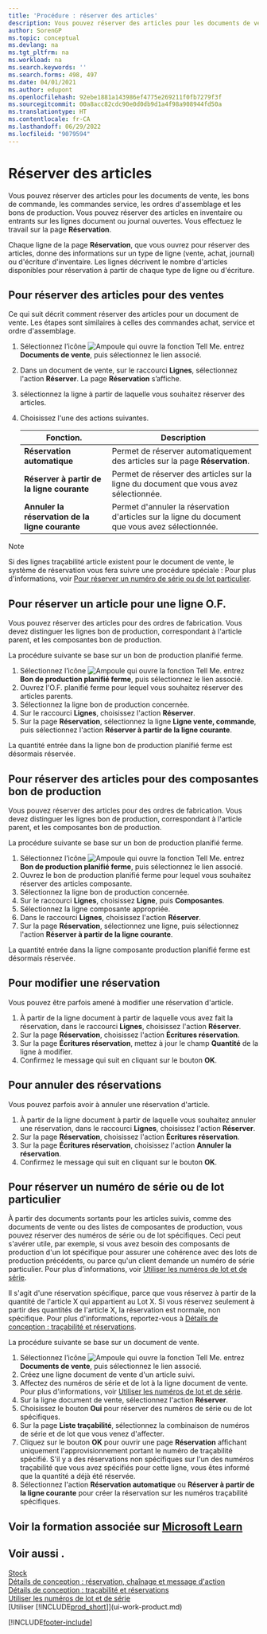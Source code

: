```yaml
---
title: 'Procédure : réserver des articles'
description: Vous pouvez réserver des articles pour les documents de vente, les bons de commande et les bons de production. Vous pouvez réserver des articles en inventaire ou entrants sur les lignes document ouvertes.
author: SorenGP
ms.topic: conceptual
ms.devlang: na
ms.tgt_pltfrm: na
ms.workload: na
ms.search.keywords: ''
ms.search.forms: 498, 497
ms.date: 04/01/2021
ms.author: edupont
ms.openlocfilehash: 92ebe1881a143986ef4775e269211f0fb7279f3f
ms.sourcegitcommit: 00a8acc82cdc90e0d0db9d1a4f98a908944fd50a
ms.translationtype: HT
ms.contentlocale: fr-CA
ms.lasthandoff: 06/29/2022
ms.locfileid: "9079594"
---
```

# <a name="reserve-items"></a>Réserver des articles

Vous pouvez réserver des articles pour les documents de vente, les bons de commande, les commandes service, les ordres d'assemblage et les bons de production. Vous pouvez réserver des articles en inventaire ou entrants sur les lignes document ou journal ouvertes. Vous effectuez le travail sur la page **Réservation**.

Chaque ligne de la page **Réservation**, que vous ouvrez pour réserver des articles, donne des informations sur un type de ligne (vente, achat, journal) ou d'écriture d'inventaire. Les lignes décrivent le nombre d'articles disponibles pour réservation à partir de chaque type de ligne ou d'écriture.

## <a name="to-reserve-items-for-sales"></a>Pour réserver des articles pour des ventes

Ce qui suit décrit comment réserver des articles pour un document de vente. Les étapes sont similaires à celles des commandes achat, service et ordre d'assemblage.  
1.  Sélectionnez l’icône ![Ampoule qui ouvre la fonction Tell Me.](media/ui-search/search_small.png "Dites-moi ce que vous voulez faire") entrez **Documents de vente**, puis sélectionnez le lien associé.  
2.  Dans un document de vente, sur le raccourci **Lignes**, sélectionnez l'action **Réserver**. La page **Réservation** s’affiche.  
3. sélectionnez la ligne à partir de laquelle vous souhaitez réserver des articles.  
4. Choisissez l'une des actions suivantes.  

    |**Fonction.**|**Description**|
    |------------------|---------------------|  
    |**Réservation automatique**|Permet de réserver automatiquement des articles sur la page **Réservation**.|  
    |**Réserver à partir de la ligne courante**|Permet de réserver des articles sur la ligne du document que vous avez sélectionnée.|  
    |**Annuler la réservation de la ligne courante**|Permet d'annuler la réservation d'articles sur la ligne du document que vous avez sélectionnée.|

> [!NOTE]  
>  Si des lignes traçabilité article existent pour le document de vente, le système de réservation vous fera suivre une procédure spéciale : Pour plus d'informations, voir [Pour réserver un numéro de série ou de lot particulier](inventory-how-to-reserve-items.md#to-reserve-a-specific-serial-or-lot-number).  

## <a name="to-reserve-an-item-for-a-production-order-line"></a>Pour réserver un article pour une ligne O.F.

Vous pouvez réserver des articles pour des ordres de fabrication. Vous devez distinguer les lignes bon de production, correspondant à l'article parent, et les composantes bon de production.

La procédure suivante se base sur un bon de production planifié ferme.   
1. Sélectionnez l’icône ![Ampoule qui ouvre la fonction Tell Me.](media/ui-search/search_small.png "Dites-moi ce que vous voulez faire") entrez **Bon de production planifié ferme**, puis sélectionnez le lien associé.  
2. Ouvrez l'O.F. planifié ferme pour lequel vous souhaitez réserver des articles parents.  
3. Sélectionnez la ligne bon de production concernée.  
4. Sur le raccourci **Lignes**, choisissez l'action **Réserver**.
5. Sur la page **Réservation**, sélectionnez la ligne **Ligne vente, commande**, puis sélectionnez l'action **Réserver à partir de la ligne courante**.  

La quantité entrée dans la ligne bon de production planifié ferme est désormais réservée.

## <a name="to-reserve-items-for-production-order-components"></a>Pour réserver des articles pour des composantes bon de production

Vous pouvez réserver des articles pour des ordres de fabrication. Vous devez distinguer les lignes bon de production, correspondant à l'article parent, et les composantes bon de production.

La procédure suivante se base sur un bon de production planifié ferme.    
1. Sélectionnez l’icône ![Ampoule qui ouvre la fonction Tell Me.](media/ui-search/search_small.png "Dites-moi ce que vous voulez faire") entrez **Bon de production planifié ferme**, puis sélectionnez le lien associé.  
2. Ouvrez le bon de production planifié ferme pour lequel vous souhaitez réserver des articles composante.  
3. Sélectionnez la ligne bon de production concernée.  
4. Sur le raccourci **Lignes**, choisissez **Ligne**, puis **Composantes**.  
5. Sélectionnez la ligne composante appropriée.  
6. Dans le raccourci **Lignes**, choisissez l'action **Réserver**.  
7. Sur la page **Réservation**, sélectionnez une ligne, puis sélectionnez l'action **Réserver à partir de la ligne courante**.  

La quantité entrée dans la ligne composante production planifié ferme est désormais réservée.

## <a name="to-change-a-reservation"></a>Pour modifier une réservation

Vous pouvez être parfois amené à modifier une réservation d'article.   
1. À partir de la ligne document à partir de laquelle vous avez fait la réservation, dans le raccourci **Lignes**, choisissez l'action **Réserver**.  
2. Sur la page **Réservation**, choisissez l'action **Écritures réservation**.
3. Sur la page **Écritures réservation**, mettez à jour le champ **Quantité** de la ligne à modifier.
4. Confirmez le message qui suit en cliquant sur le bouton **OK**.

## <a name="to-cancel-a-reservation"></a>Pour annuler des réservations

Vous pouvez parfois avoir à annuler une réservation d'article.   
1. À partir de la ligne document à partir de laquelle vous souhaitez annuler une réservation, dans le raccourci **Lignes**, choisissez l'action **Réserver**.  
2. Sur la page **Réservation**, choisissez l'action **Écritures réservation**.  
3.  Sur la page **Écritures réservation**, choisissez l'action **Annuler la réservation**.  
4.  Confirmez le message qui suit en cliquant sur le bouton **OK**.  

## <a name="to-reserve-a-specific-serial-or-lot-number"></a>Pour réserver un numéro de série ou de lot particulier

À partir des documents sortants pour les articles suivis, comme des documents de vente ou des listes de composantes de production, vous pouvez réserver des numéros de série ou de lot spécifiques. Ceci peut s'avérer utile, par exemple, si vous avez besoin des composants de production d'un lot spécifique pour assurer une cohérence avec des lots de production précédents, ou parce qu'un client demande un numéro de série particulier. Pour plus d'informations, voir [Utiliser les numéros de lot et de série](inventory-how-work-item-tracking.md).

Il s'agit d'une réservation spécifique, parce que vous réservez à partir de la quantité de l'article X qui appartient au Lot X. Si vous réservez seulement à partir des quantités de l'article X, la réservation est normale, non spécifique. Pour plus d'informations, reportez-vous à [Détails de conception : traçabilité et réservations](design-details-item-tracking-and-reservations.md).

La procédure suivante se base sur un document de vente.    
1. Sélectionnez l’icône ![Ampoule qui ouvre la fonction Tell Me.](media/ui-search/search_small.png "Dites-moi ce que vous voulez faire") entrez **Documents de vente**, puis sélectionnez le lien associé.  
2. Créez une ligne document de vente d'un article suivi.  
3. Affectez des numéros de série et de lot à la ligne document de vente. Pour plus d'informations, voir [Utiliser les numéros de lot et de série](inventory-how-work-item-tracking.md).
4. Sur la ligne document de vente, sélectionnez l'action **Réserver**.  
5. Choisissez le bouton **Oui** pour réserver des numéros de série ou de lot spécifiques.  
6. Sur la page **Liste traçabilité**, sélectionnez la combinaison de numéros de série et de lot que vous venez d'affecter.  
7. Cliquez sur le bouton **OK** pour ouvrir une page **Réservation** affichant uniquement l'approvisionnement portant le numéro de traçabilité spécifié. S'il y a des réservations non spécifiques sur l'un des numéros traçabilité que vous avez spécifiés pour cette ligne, vous êtes informé que la quantité a déjà été réservée.  
8. Sélectionnez l'action **Réservation automatique** ou **Réserver à partir de la ligne courante** pour créer la réservation sur les numéros traçabilité spécifiques.

## <a name="see-related-training-at-microsoft-learn"></a>Voir la formation associée sur [Microsoft Learn](/learn/modules/manage-outbound-serial-lot-numbers/)

## <a name="see-also"></a>Voir aussi .

[Stock](inventory-manage-inventory.md)  
[Détails de conception : réservation, chaînage et message d'action](design-details-reservation-order-tracking-and-action-messaging.md)  
[Détails de conception : traçabilité et réservations](design-details-item-tracking-and-reservations.md)  
[Utiliser les numéros de lot et de série](inventory-how-work-item-tracking.md)  
[Utiliser [!INCLUDE[prod_short](includes/prod_short.md)]](ui-work-product.md)


[!INCLUDE[footer-include](includes/footer-banner.md)]